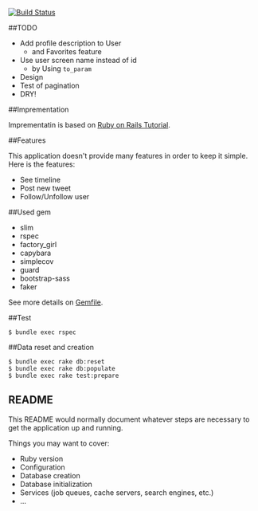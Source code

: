 [![Build Status](https://drone.io/github.com/toshimaru/Rails-4-Twitter-Clone/status.png)](https://drone.io/github.com/toshimaru/Rails-4-Twitter-Clone/latest)

##TODO

* Add profile description to User
  * and Favorites feature
* Use user screen name instead of id
  * by Using `to_param`
* Design
* Test of pagination
* DRY!

##Imprementation

Imprementatin is based on [Ruby on Rails Tutorial](http://ruby.railstutorial.org/ruby-on-rails-tutorial-book).

##Features

This application doesn't provide many features in order to keep it simple. Here is the features:

* See timeline
* Post new tweet
* Follow/Unfollow user

##Used gem

* slim
* rspec
* factory_girl
* capybara
* simplecov
* guard
* bootstrap-sass
* faker

See more details on [Gemfile](https://github.com/toshimaru/Rails-4-Twitter-Clone/blob/master/Gemfile).

##Test

    $ bundle exec rspec

##Data reset and creation

    $ bundle exec rake db:reset
    $ bundle exec rake db:populate
    $ bundle exec rake test:prepare

## README

This README would normally document whatever steps are necessary to get the
application up and running.

Things you may want to cover:

* Ruby version
* Configuration
* Database creation
* Database initialization
* Services (job queues, cache servers, search engines, etc.)
* ...

